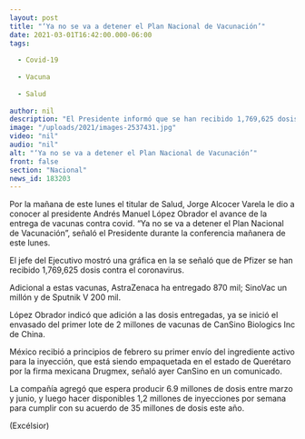 ```yaml
---
layout: post
title: "‘Ya no se va a detener el Plan Nacional de Vacunación’"
date: 2021-03-01T16:42:00.000-06:00
tags:
  
  - Covid-19
  
  - Vacuna
  
  - Salud
  
author: nil
description: "El Presidente informó que se han recibido 1,769,625 dosis de Pfizer; 870 mil de AstraZeneca; un millón de SinoVac 1,000,000 y 200 mil de Sputnik V"
image: "/uploads/2021/images-2537431.jpg"
video: "nil"
audio: "nil"
alt: "‘Ya no se va a detener el Plan Nacional de Vacunación’"
front: false
section: "Nacional"
news_id: 183203
---
```


Por la mañana de este lunes el titular de Salud, Jorge Alcocer Varela le dio a conocer al presidente Andrés Manuel López Obrador el avance de la entrega de vacunas contra covid. “Ya no se va a detener el Plan Nacional de Vacunación”, señaló el Presidente durante la conferencia mañanera de este lunes.

El jefe del Ejecutivo mostró una gráfica en la se señaló que de Pfizer se han recibido 1,769,625 dosis contra el coronavirus.

Adicional a estas vacunas, AstraZenaca ha entregado 870 mil; SinoVac un millón y de Sputnik V 200 mil.

López Obrador indicó que adición a las dosis entregadas, ya se inició el envasado del primer lote de 2 millones de vacunas de CanSino Biologics Inc de China.

México recibió a principios de febrero su primer envío del ingrediente activo para la inyección, que está siendo empaquetada en el estado de Querétaro por la firma mexicana Drugmex, señaló ayer CanSino en un comunicado.

La compañía agregó que espera producir 6.9 millones de dosis entre marzo y junio, y luego hacer disponibles 1,2 millones de inyecciones por semana para cumplir con su acuerdo de 35 millones de dosis este año.

(Excélsior)